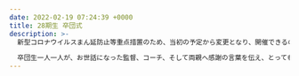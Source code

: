 ```yaml
---
date: 2022-02-19 07:24:39 +0000
title: 28期生 卒団式
description: >-
  新型コロナウイルスまん延防止等重点措置のため、当初の予定から変更となり、開催できるのかどうか・・・ヒヤヒヤしておりましたが、無事終えることができました。

  卒団生一人一人が、お世話になった監督、コーチ、そして両親へ感謝の言葉を伝え、とっても暖かい気持ちになりました。思わずもらい泣き💦💦28期生の皆さん、お疲れさまでした😊そしてこれからも、ご活躍を楽しみにしています♪
---
```


